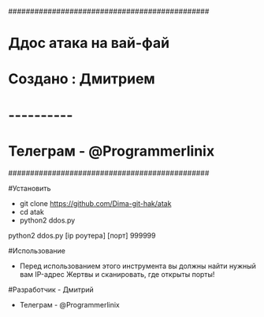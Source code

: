 ##############################################
#         Ддос атака на вай-фай              #
#           Создано : Дмитрием               #
#               ----------                   #
#           Телеграм - @Programmerlinix      #
##############################################

#Установить
- git clone https://github.com/Dima-git-hak/atak
- cd atak
- python2 ddos.py

python2 ddos.py [ip роутера] [порт] 999999

#Использование
- Перед использованием этого инструмента вы должны найти нужный вам IP-адрес Жертвы и сканировать, где открыты порты!

#Разработчик - Дмитрий 
- Телеграм - @Programmerlinix   
